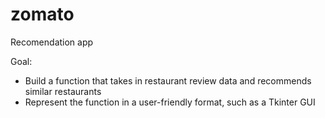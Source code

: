 # zomato
Recomendation app

Goal:
- Build a function that takes in restaurant review data and recommends similar restaurants
- Represent the function in a user-friendly format, such as a Tkinter GUI
